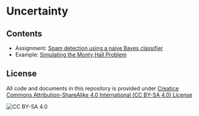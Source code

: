 # Uncertainty

## Contents

* Assignment: [Spam detection using a naive Bayes classifier](https://nbviewer.jupyter.org/github/luisegarduno/Ai-Projects/blob/master/Uncertainty/Naive_Bayes_classifier.ipynb)
* Example: [Simulating the Monty Hall Problem](https://nbviewer.jupyter.org/github/luisegarduno/Ai-Projects/blob/master/Uncertainty/Monty_Hall_problem.ipynb)

## License
All code and documents in this repository is provided under [Creatice Commons Attribution-ShareAlike 4.0 International (CC BY-SA 4.0) License](https://creativecommons.org/licenses/by-sa/4.0/)

![CC BY-SA 4.0](https://licensebuttons.net/l/by-sa/3.0/88x31.png)